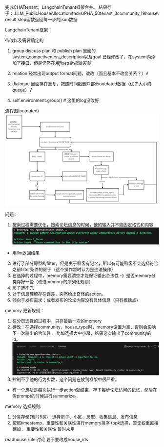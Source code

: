 完成CHATtenant，LangchainTenant框架合并。
結果存于：.LLM_PublicHouseAllocation\tasks\PHA_50tenant_3community_19house\result
step函数返回每一步的json数据


LangchainTenant框架：

待改以及需要确定的
1. group discuss plan 和 publish plan 里面的system_competiveness_description以及goal
    已经修改了，在system内添加了接口，但是仍然在*用fixed数据做实验*。

2. relation 经常出现output format问题，改改（而且基本不改变关系？）√

3. dialogue 里面存在重复，按照时间戳删除部分outdated数据（优先大小的queue）√

4. self.environment.group() # 这里的log没改好


流程图(outdated)
![流程图（已经不一致了）](readme/image.png)

问题：
1. 搜索过程需要优化，搜索论坛信息的时候，他的输入并不能固定格式和内容
![论坛搜索](readme/image-2.png)
- 用llm返回结果
2. 进行了部分房型的filter，但是由于租客有记忆，所以有可能租客不会选择符合之前filter条件的房子（这个操作暂时认为是违法操作）
3. 在选择的过程中，memory需要清空才能保证输出合法性
-》是否memory分类存好一些（改进memory的序列化规则）
4. 房子选不完
5. 对于信息理解存在误差，突然给出奇怪的action。
6. 倾向于发布需求；或者发布的论坛内容没有具体信息（只有概括点） 


memory 更新规则：
1. 在分页选择的过程中，只存最后一次的memory
2. 待改：在选择community，house_type时，memory设置为空，否则会影响下一次输出的合法性。
比如选择大中小房，结果这次输出了community的id。
![memory](readme/image-1.png)
3. 控制不了他的行为步数，这个问题在放到框架中很严重。
- 有一个想法是每次执行一步action就结束，存下每步论坛访问的记忆，然后在传prompt的时候进行summerize。


memory 选择规则:
1. 分类存储(暂时5类)：选择房子、小区、房型、收集信息、发布信息
2. 按照timestamp，重要性和关联性进行memory排序 topk选择，暂无权重直接相加，
重要性和关联性 暂时未用

readhouse rule:讨论 要不要改成house_ids 